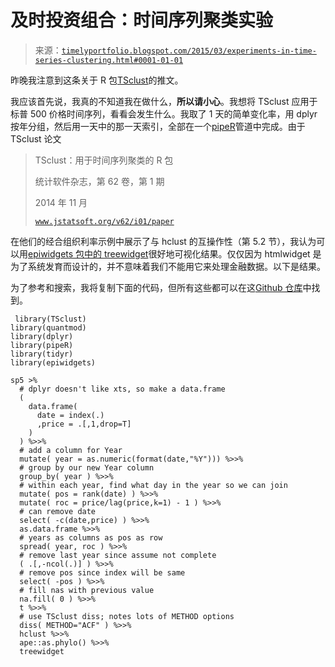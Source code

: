 <!--yml

类别：未分类

日期：2024-05-18 14:49:57

-->

# 及时投资组合：时间序列聚类实验

> 来源：[`timelyportfolio.blogspot.com/2015/03/experiments-in-time-series-clustering.html#0001-01-01`](http://timelyportfolio.blogspot.com/2015/03/experiments-in-time-series-clustering.html#0001-01-01)

昨晚我注意到这条关于 R 包[TSclust](http://cran.r-project.org/web/packages/TSclust/index.html)的推文。

我应该首先说，我真的不知道我在做什么，**所以请小心**。我想将 TSclust 应用于标普 500 价格时间序列，看看会发生什么。我取了 1 天的简单变化率，用 dplyr 按年分组，然后用一天中的那一天索引，全部在一个[pipeR](http://renkun.me/pipeR-tutorial/)管道中完成。由于 TSclust 论文

> TSclust：用于时间序列聚类的 R 包
> 
> 统计软件杂志，第 62 卷，第 1 期
> 
> 2014 年 11 月
> 
> [`www.jstatsoft.org/v62/i01/paper`](http://www.jstatsoft.org/v62/i01/paper)

在他们的经合组织利率示例中展示了与 hclust 的互操作性（第 5.2 节），我认为可以用[epiwidgets 包中的 treewidget](http://www.buildingwidgets.com/blog/2015/2/26/week-08-interactive-phylogeny)很好地可视化结果。仅仅因为 htmlwidget 是为了系统发育而设计的，并不意味着我们不能用它来处理金融数据。以下是结果。

为了参考和搜索，我将复制下面的代码，但所有这些都可以在这[Github 仓库](https://github.com/timelyportfolio/TSclust_experiments)中找到。

```
 library(TSclust)
library(quantmod)
library(dplyr)
library(pipeR)
library(tidyr)
library(epiwidgets)

sp5 >%
  # dplyr doesn't like xts, so make a data.frame
  (
    data.frame(
      date = index(.)
      ,price = .[,1,drop=T]
    )
  ) %>>%
  # add a column for Year
  mutate( year = as.numeric(format(date,"%Y"))) %>>%
  # group by our new Year column
  group_by( year ) %>>%
  # within each year, find what day in the year so we can join
  mutate( pos = rank(date) ) %>>%
  mutate( roc = price/lag(price,k=1) - 1 ) %>>%
  # can remove date
  select( -c(date,price) ) %>>%
  as.data.frame %>>%
  # years as columns as pos as row
  spread( year, roc ) %>>%
  # remove last year since assume not complete
  ( .[,-ncol(.)] ) %>>%
  # remove pos since index will be same
  select( -pos ) %>>%
  # fill nas with previous value
  na.fill( 0 ) %>>%
  t %>>%
  # use TSclust diss; notes lots of METHOD options
  diss( METHOD="ACF" ) %>>%
  hclust %>>%
  ape::as.phylo() %>>% 
  treewidget

```
